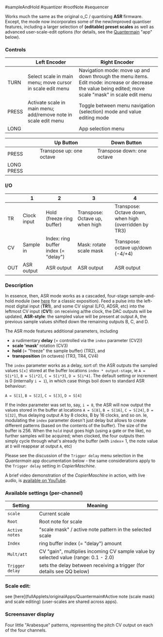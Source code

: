 #sampleAndHold #quantizer #rootNote #sequencer 

Works much the same as the original o_C / quantising **ASR** firmware. Except, the mode now incorporates some of the new/improved quantiser features, including a larger selection of **(editable) preset scales** as well as advanced user-scale-edit options (for details, see the [Quantermain](#quantermain) "app" below). 
### Controls

|       | Left Encoder                                                    | Right Encoder                                                                                                                                          |
| ----- | --------------------------------------------------------------- | ------------------------------------------------------------------------------------------------------------------------------------------------------ |
| TURN  | Select scale in main menu; move cursor in scale edit menu       | Navigation mode: move up and down through the menu items. Edit mode: increase or decrease the value being edited; move scale "mask" in scale edit menu |
| PRESS | Activate scale in main menu; add/remove note in scale edit menu | Toggle between menu navigation (selection) mode and value editing mode                                                                                 |
| LONG  |                                                                 | App selection menu                                                                                                                                     |

|            | Up Button                | Down Button                |
| ---------- | ------------------------ | -------------------------- |
| PRESS      | Transpose up: one octave | Transpose down: one octave |
| LONG PRESS |                          |                            |

### I/O

|     | 1           | 2                                    | 3                               | 4                                                     |
| --- | ----------- | ------------------------------------ | ------------------------------- | ----------------------------------------------------- |
| TR  | Clock input | Hold (freeze ring buffer)            | Transpose: Octave up, when high | Transpose: Octave down, when high (overridden by TR3) |
| CV  | Sample in   | Index: ring buffer index (= "delay") | Mask: rotate scale mask         | Transpose: octave up/down (-4/+4)                     |
| OUT | ASR output  | ASR output                           | ASR output                      | ASR output                                            |
### Description

In essence, then, ASR mode works as a cascaded, four-stage sample-and-hold module (see [here](http://www.cyndustries.com/synapse/synapse.cfm?pc=35&folder=sept1976&pic=19) for a classic exposition). Feed a pulse into the left-most digital input (**TR1**), and some CV signal (LFO, ADSR, etc) into the leftmost CV input (**CV1**): on receiving a/the clock, the DAC outputs will be updated, **ASR-style**: the sampled value will be present at output A, the previous sample values shifted down the remaining outputs B, C, and D. 

The ASR mode features additional parameters, including 

 - a rudimentary **delay** (= controlled via the `index` parameter (CV2))
 - **scale 'mask'** rotation (CV3)
 - **hold** (= "freeze" the sample buffer) (TR2), and 
 - **transposition** (in octaves) (TR3, TR4, CV4) 

The `index` parameter works as a delay, sort of: the ASR outputs the sampled values `S[x]` stored at the buffer locations `index * output-stage`, ie `A = S[i*1]`, `B = S[i*2]`, `C = S[i*3]`, `D = S[i*4]`. The default setting or increment is 0 (internally `i = 1`), in which case things boil down to standard ASR behaviour: 

 `A = S[1]`, `B = S[2]`, `C = S[3]`, `D = S[4]`

If the index parameter was set to, say, `i = 8`, the ASR will now output the values stored in the buffer at locations `A = S[8]`, `B = S[16]`, `C = S[24]`, `D = S[32]`, thus delaying output A by 8 clocks, B by 16 clocks, and so on. Ie, modulating the `index` parameter doesn't just delay but allows to create different patterns (based on the contents of the buffer). The size of the buffer is 256. When the `hold` input goes high (using a gate or the like), no further samples will be acquired; when clocked, the four outputs then simply cycle through what's already the buffer (with `index`= 1, the note value at `D` will reappear at output `A`, etc)

Please see the discussion of the `Trigger delay` menu selection in the _Quantermain_ app documentation below - the same considerations apply to the `Trigger delay` setting in _CopierMaschine_.

A brief video demonstration of the _CopierMaschine_ in action, with live audio, is [available on YouTube](https://www.youtube.com/watch?v=9YAf5QNBeoI).

### Available settings (per-channel)
|Setting | Meaning |
|---|---|
|`scale`|Current scale|
|`Root`|Root note for scale|
|`Active notes` | "scale mask" / active note pattern in the selected scale |
|`Index`| ring buffer index (= "delay") amount |
|`Mult/att`| CV "gain", multiplies incoming CV sample value by selected value (range: 0.1 - 2.0) |
|`Trigger delay`| sets the delay between receiving a trigger (for details see QQ below)


### Scale edit: 

see [here](fullApplets/originalApps/Quantermain#Active note (scale mask) and scale editing) (user-scales are shared across apps).

### Screensaver display

Four little "Arabesque" patterns, representing the pitch CV output on each of the four channels.
